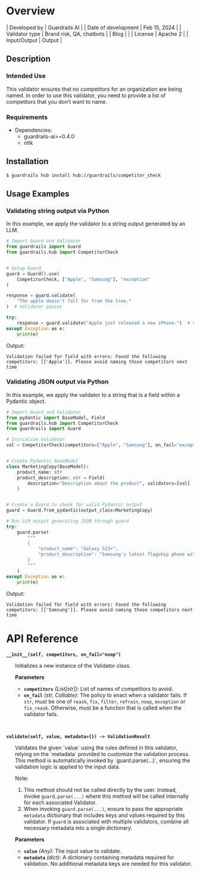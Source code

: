 # Overview

| Developed by | Guardrails AI |
| Date of development | Feb 15, 2024 |
| Validator type | Brand risk, QA, chatbots |
| Blog |  |
| License | Apache 2 |
| Input/Output | Output |

## Description

### Intended Use
This validator ensures that no competitors for an organization are being named. In order to use this validator, you need to provide a list of competitors that you don’t want to name.

### Requirements

* Dependencies:
    - guardrails-ai>=0.4.0
    - nltk

## Installation

```bash
$ guardrails hub install hub://guardrails/competitor_check
```

## Usage Examples

### Validating string output via Python

In this example, we apply the validator to a string output generated by an LLM.

```python
# Import Guard and Validator
from guardrails import Guard
from guardrails.hub import CompetitorCheck


# Setup Guard
guard = Guard().use(
    CompetitorCheck, ["Apple", "Samsung"], "exception"
)

response = guard.validate(
    "The apple doesn't fall far from the tree."
)  # Validator passes

try:
    response = guard.validate("Apple just released a new iPhone.")  # Validator fails
except Exception as e:
    print(e)
```
Output:
```console
Validation failed for field with errors: Found the following competitors: [['Apple']]. Please avoid naming those competitors next time
```

### Validating JSON output via Python

In this example, we apply the validator to a string that is a field within a Pydantic object.

```python
# Import Guard and Validator
from pydantic import BaseModel, Field
from guardrails.hub import CompetitorCheck
from guardrails import Guard

# Initialize Validator
val = CompetitorCheck(competitors=["Apple", "Samsung"], on_fail="exception")


# Create Pydantic BaseModel
class MarketingCopy(BaseModel):
    product_name: str
    product_description: str = Field(
        description="Description about the product", validators=[val]
    )


# Create a Guard to check for valid Pydantic output
guard = Guard.from_pydantic(output_class=MarketingCopy)

# Run LLM output generating JSON through guard
try:
    guard.parse(
        """
        {
            "product_name": "Galaxy S23+",
            "product_description": "Samsung's latest flagship phone with 5G capabilities"
        }
        """
    )
except Exception as e:
    print(e)
```
Output:
```console
Validation failed for field with errors: Found the following competitors: [['Samsung']]. Please avoid naming those competitors next time
```

# API Reference

**`__init__(self, competitors, on_fail="noop")`**
<ul>
Initializes a new instance of the Validator class.

**Parameters**
- **`competitors`** *(List[str])*: List of names of competitors to avoid.
- **`on_fail`** *(str, Callable)*: The policy to enact when a validator fails. If `str`, must be one of `reask`, `fix`, `filter`, `refrain`, `noop`, `exception` or `fix_reask`. Otherwise, must be a function that is called when the validator fails.
</ul>
<br/>

**`validate(self, value, metadata={}) -> ValidationResult`**
<ul>
Validates the given `value` using the rules defined in this validator, relying on the `metadata` provided to customize the validation process. This method is automatically invoked by `guard.parse(...)`, ensuring the validation logic is applied to the input data.

Note:

1. This method should not be called directly by the user. Instead, invoke `guard.parse(...)` where this method will be called internally for each associated Validator.
2. When invoking `guard.parse(...)`, ensure to pass the appropriate `metadata` dictionary that includes keys and values required by this validator. If `guard` is associated with multiple validators, combine all necessary metadata into a single dictionary.

**Parameters**
- **`value`** *(Any)*: The input value to validate.
- **`metadata`** *(dict)*: A dictionary containing metadata required for validation. No additional metadata keys are needed for this validator.

</ul>
